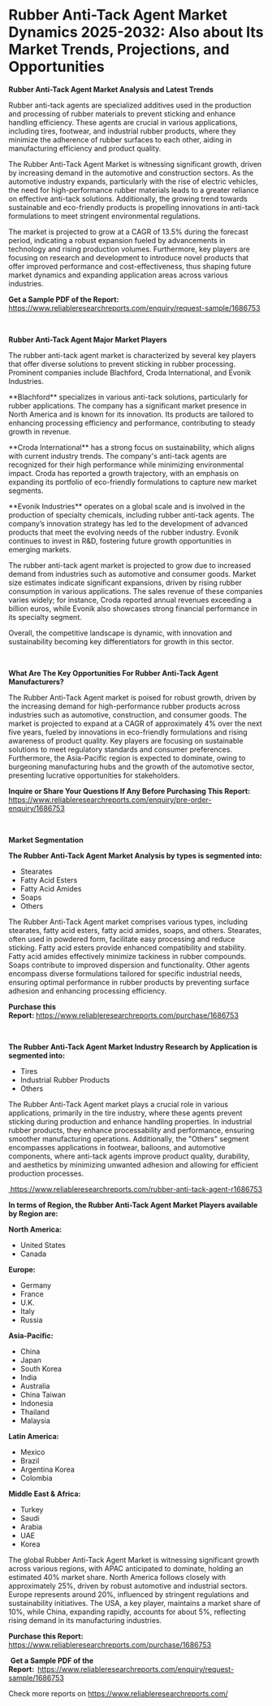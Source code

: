 <p><h1>Rubber Anti-Tack Agent Market Dynamics 2025-2032: Also about Its Market Trends, Projections, and Opportunities</h1></p><p><strong>Rubber Anti-Tack Agent Market Analysis and Latest Trends</strong></p>
<p><p>Rubber anti-tack agents are specialized additives used in the production and processing of rubber materials to prevent sticking and enhance handling efficiency. These agents are crucial in various applications, including tires, footwear, and industrial rubber products, where they minimize the adherence of rubber surfaces to each other, aiding in manufacturing efficiency and product quality.</p><p>The Rubber Anti-Tack Agent Market is witnessing significant growth, driven by increasing demand in the automotive and construction sectors. As the automotive industry expands, particularly with the rise of electric vehicles, the need for high-performance rubber materials leads to a greater reliance on effective anti-tack solutions. Additionally, the growing trend towards sustainable and eco-friendly products is propelling innovations in anti-tack formulations to meet stringent environmental regulations.</p><p>The market is projected to grow at a CAGR of 13.5% during the forecast period, indicating a robust expansion fueled by advancements in technology and rising production volumes. Furthermore, key players are focusing on research and development to introduce novel products that offer improved performance and cost-effectiveness, thus shaping future market dynamics and expanding application areas across various industries.</p></p>
<p><strong>Get a Sample PDF of the Report:&nbsp;</strong> <a href="https://www.reliableresearchreports.com/enquiry/request-sample/1686753?utm_campaign=2215&utm_medium=2&utm_source=Github&utm_content=ia&utm_term=26032025&utm_id=rubber-anti-tack-agent">https://www.reliableresearchreports.com/enquiry/request-sample/1686753</a></p>
<p>&nbsp;</p>
<p><strong>Rubber Anti-Tack Agent Major Market Players</strong></p>
<p><p>The rubber anti-tack agent market is characterized by several key players that offer diverse solutions to prevent sticking in rubber processing. Prominent companies include Blachford, Croda International, and Evonik Industries.</p><p>**Blachford** specializes in various anti-tack solutions, particularly for rubber applications. The company has a significant market presence in North America and is known for its innovation. Its products are tailored to enhancing processing efficiency and performance, contributing to steady growth in revenue.</p><p>**Croda International** has a strong focus on sustainability, which aligns with current industry trends. The company's anti-tack agents are recognized for their high performance while minimizing environmental impact. Croda has reported a growth trajectory, with an emphasis on expanding its portfolio of eco-friendly formulations to capture new market segments.</p><p>**Evonik Industries** operates on a global scale and is involved in the production of specialty chemicals, including rubber anti-tack agents. The company’s innovation strategy has led to the development of advanced products that meet the evolving needs of the rubber industry. Evonik continues to invest in R&D, fostering future growth opportunities in emerging markets.</p><p>The rubber anti-tack agent market is projected to grow due to increased demand from industries such as automotive and consumer goods. Market size estimates indicate significant expansions, driven by rising rubber consumption in various applications. The sales revenue of these companies varies widely; for instance, Croda reported annual revenues exceeding a billion euros, while Evonik also showcases strong financial performance in its specialty segment.</p><p>Overall, the competitive landscape is dynamic, with innovation and sustainability becoming key differentiators for growth in this sector.</p></p>
<p>&nbsp;</p>
<p><strong>What Are The Key Opportunities For Rubber Anti-Tack Agent Manufacturers?</strong></p>
<p><p>The Rubber Anti-Tack Agent market is poised for robust growth, driven by the increasing demand for high-performance rubber products across industries such as automotive, construction, and consumer goods. The market is projected to expand at a CAGR of approximately 4% over the next five years, fueled by innovations in eco-friendly formulations and rising awareness of product quality. Key players are focusing on sustainable solutions to meet regulatory standards and consumer preferences. Furthermore, the Asia-Pacific region is expected to dominate, owing to burgeoning manufacturing hubs and the growth of the automotive sector, presenting lucrative opportunities for stakeholders.</p></p>
<p><strong>Inquire or Share Your Questions If Any Before Purchasing This Report:</strong> <a href="https://www.reliableresearchreports.com/enquiry/pre-order-enquiry/1686753?utm_campaign=2215&utm_medium=2&utm_source=Github&utm_content=ia&utm_term=26032025&utm_id=rubber-anti-tack-agent">https://www.reliableresearchreports.com/enquiry/pre-order-enquiry/1686753</a></p>
<p>&nbsp;</p>
<p><strong>Market Segmentation</strong></p>
<p><strong>The Rubber Anti-Tack Agent Market Analysis by types is segmented into:</strong></p>
<p><ul><li>Stearates</li><li>Fatty Acid Esters</li><li>Fatty Acid Amides</li><li>Soaps</li><li>Others</li></ul></p>
<p><p>The Rubber Anti-Tack Agent market comprises various types, including stearates, fatty acid esters, fatty acid amides, soaps, and others. Stearates, often used in powdered form, facilitate easy processing and reduce sticking. Fatty acid esters provide enhanced compatibility and stability. Fatty acid amides effectively minimize tackiness in rubber compounds. Soaps contribute to improved dispersion and functionality. Other agents encompass diverse formulations tailored for specific industrial needs, ensuring optimal performance in rubber products by preventing surface adhesion and enhancing processing efficiency.</p></p>
<p><strong>Purchase this Report:&nbsp;</strong><a href="https://www.reliableresearchreports.com/purchase/1686753?utm_campaign=2215&utm_medium=2&utm_source=Github&utm_content=ia&utm_term=26032025&utm_id=rubber-anti-tack-agent">https://www.reliableresearchreports.com/purchase/1686753</a></p>
<p>&nbsp;</p>
<p><strong>The Rubber Anti-Tack Agent Market Industry Research by Application is segmented into:</strong></p>
<p><ul><li>Tires</li><li>Industrial Rubber Products</li><li>Others</li></ul></p>
<p><p>The Rubber Anti-Tack Agent market plays a crucial role in various applications, primarily in the tire industry, where these agents prevent sticking during production and enhance handling properties. In industrial rubber products, they enhance processability and performance, ensuring smoother manufacturing operations. Additionally, the "Others" segment encompasses applications in footwear, balloons, and automotive components, where anti-tack agents improve product quality, durability, and aesthetics by minimizing unwanted adhesion and allowing for efficient production processes.</p></p>
<p><a href="https://www.reliableresearchreports.com/rubber-anti-tack-agent-r1686753?utm_campaign=2215&utm_medium=2&utm_source=Github&utm_content=ia&utm_term=26032025&utm_id=rubber-anti-tack-agent">&nbsp;https://www.reliableresearchreports.com/rubber-anti-tack-agent-r1686753</a></p>
<p><strong>In terms of Region, the Rubber Anti-Tack Agent Market Players available by Region are:</strong></p>
<p>
    <p> <strong> North America: </strong>
        <ul>
            <li>United States</li>
            <li>Canada</li>
        </ul>
        </p> 
    <p> <strong> Europe: </strong>
        <ul>
            <li>Germany</li>
            <li>France</li>
            <li>U.K.</li>
            <li>Italy</li>
            <li>Russia</li>
        </ul>
        </p> 
    <p> <strong> Asia-Pacific: </strong>
        <ul>
            <li>China</li>
            <li>Japan</li>
            <li>South Korea</li>
            <li>India</li>
            <li>Australia</li>
            <li>China Taiwan</li>
            <li>Indonesia</li>
            <li>Thailand</li>
            <li>Malaysia</li>
        </ul>
        </p> 
    <p> <strong> Latin America: </strong>
        <ul>
            <li>Mexico</li>
            <li>Brazil</li>
            <li>Argentina Korea</li>
            <li>Colombia</li>
        </ul>
        </p> 
    <p> <strong> Middle East & Africa: </strong>
        <ul>
            <li>Turkey</li>
            <li>Saudi</li>
            <li>Arabia</li>
            <li>UAE</li>
            <li>Korea</li>
        </ul>
    </p>
    </p>
<p><p>The global Rubber Anti-Tack Agent Market is witnessing significant growth across various regions, with APAC anticipated to dominate, holding an estimated 40% market share. North America follows closely with approximately 25%, driven by robust automotive and industrial sectors. Europe represents around 20%, influenced by stringent regulations and sustainability initiatives. The USA, a key player, maintains a market share of 10%, while China, expanding rapidly, accounts for about 5%, reflecting rising demand in its manufacturing industries.</p></p>
<p><strong>Purchase this Report: </strong><a href="https://www.reliableresearchreports.com/purchase/1686753?utm_campaign=2215&utm_medium=2&utm_source=Github&utm_content=ia&utm_term=26032025&utm_id=rubber-anti-tack-agent">https://www.reliableresearchreports.com/purchase/1686753</a></p>
<p>&nbsp;<strong>Get a Sample PDF of the Report:&nbsp;&nbsp;</strong><a href="https://www.reliableresearchreports.com/enquiry/request-sample/1686753?utm_campaign=2215&utm_medium=2&utm_source=Github&utm_content=ia&utm_term=26032025&utm_id=rubber-anti-tack-agent">https://www.reliableresearchreports.com/enquiry/request-sample/1686753</a></p>
<p><strong></strong></p>
<p>Check more reports on <a href="https://www.reliableresearchreports.com/?utm_campaign=2215&utm_medium=2&utm_source=Github&utm_content=ia&utm_term=26032025&utm_id=rubber-anti-tack-agent">https://www.reliableresearchreports.com/</a></p>